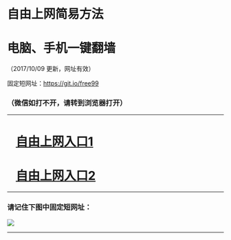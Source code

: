 ﻿# 自由上网简易方法

# 电脑、手机一键翻墙

（2017/10/09 更新，网址有效）

固定短网址：https://git.io/free99

### （微信如打不开，请转到浏览器打开）


***





# &nbsp;&nbsp; <a href="http://ft632111905.fwq-tz-1001.info/fwqtz01.html?t=100900120804 " target="_blank">自由上网入口1</a>
# &nbsp;&nbsp; <a href="http://ft2717120738.fwq-tz-1002.info/fwqtz02.html?t=100900123951 " target="_blank">自由上网入口2</a>
***

### 请记住下图中固定短网址：

<img src="https://s3-us-west-2.amazonaws.com/fwq-1001/yjfq-20170905okok.png" /> 


***

